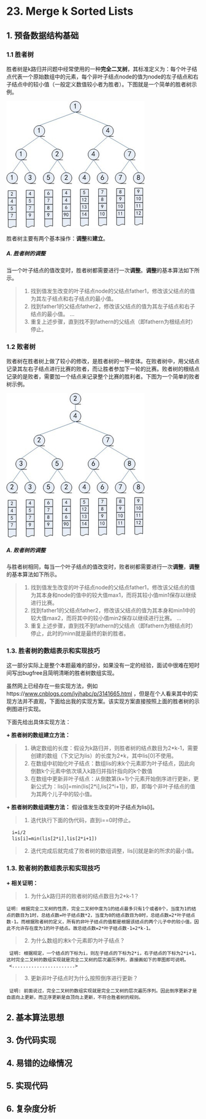   # 23. Merge k Sorted Lists
 
  ## 1. 预备数据结构基础
 
  ### 1.1 胜者树
 
  胜者树是k路归并问题中经常使用的一种**完全二叉树**，其标准定义为：每个叶子结点代表一个原始数组中的元素，每个非叶子结点node的值为node的左子结点和右子结点中的较小值（一般定义数值较小者为胜者）。下图就是一个简单的胜者树示例。
  
  ![avatar](https://raw.githubusercontent.com/Happyxianyueveryday/Leetcode-Notebook/master/Linked%20List/23.%20Merge%20k%20Sorted%20Lists/1350310110_2414.jpg)
 
  胜者树主要有两个基本操作：**调整**和**建立**。
  
  ##### A. 胜者树的调整
  当一个叶子结点的值改变时，胜者树都需要进行一次**调整**。**调整**的基本算法如下所示。
  
  > 1. 找到值发生改变的叶子结点node的父结点father1，修改该父结点的值为其左子结点和右子结点的最小值。
  > 2. 找到father1的父结点father2，修改该父结点的值为其左子结点和右子结点的最小值。
  > ...
  > 3. 重复上述步骤，直到找不到fathern的父结点（即fathern为根结点时）停止。
  
  
  ### 1.2 败者树
 
  败者树在胜者树上做了较小的修改，是胜者树的一种变体。在败者树中，用父结点记录其左右子结点进行比赛的败者，而让胜者参加下一轮的比赛。败者树的根结点记录的是败者，需要加一个结点来记录整个比赛的胜利者。下图为一个简单的败者树示例。
  
  ![avatar](https://raw.githubusercontent.com/Happyxianyueveryday/Leetcode-Notebook/master/Linked%20List/23.%20Merge%20k%20Sorted%20Lists/1350310705_4079.jpg)
  
  ##### A. 败者树的调整
  与胜者树相同，每当一个叶子结点的值改变时，败者树都需要进行一次**调整**，**调整**的基本算法如下所示。
  > 1. 找到值发生改变的叶子结点node的父结点father1，修改该父结点的值为其本身和node的值中的较大值max1，而将其较小值min1保存以继续进行比赛。
  > 2. 找到father1的父结点father2，修改该父结点的值为其本身和min1中的较大值max2，而将其中的较小值min2保存以继续进行比赛。
  > ...
  > 3. 重复上述步骤，直到找不到fathern的父结点（即fathern为根结点时）停止，此时的minn就是最终的新的胜者。
  
  
  ### 1.3. 胜者树的数组表示和实现技巧
  这一部分实际上是整个本题最难的部分，如果没有一定的经验，面试中很难在短时间写出bugfree且简明清晰的胜者树数组实现。
  
  虽然网上已经存在一些实现方法，例如https://www.cnblogs.com/iyjhabc/p/3141665.html ，但是在个人看来其中的实现方法并不直观，下面给出我的实现方案。该实现方案直接按照上面的胜者树的示例图进行实现。
  
  下面先给出具体实现方法：
  
  **+ 胜者树的数组建立方法：**
  > 1. 确定数组的长度：假设为k路归并，则胜者树的结点数目为2\*k-1，需要创建的数组（下文记为lis）的长度为2\*k，其中lis\[0]不使用。
  > 2. 在数组中初始化叶子结点：数组lis的末k个元素即为叶子结点，因此向倒数k个元素中依次填入k路归并指针指向的k个数值
  > 3. 在数组中更新非叶子结点：从倒数第(k+1)个元素开始倒序进行更新，更新公式为：lis\[i]=min(lis\[2\*i],lis\[2\*i+1])，即，即每个非叶子结点的值为其两个儿子中的较小值。
  
  **+ 胜者树的数组调整方法：**
  假设值发生改变的叶子结点为lis\[i]。
  > 1. 迭代执行下面的伪代码，直到i==0时停止。
  
      i=i/2
      lis[i]=min(lis[2*i],lis[2*i+1])
      
  > 2. 迭代完成后就完成了败者树的数组调整，lis\[i]就是新的所求的最小值。
  
  ### 1.3. 败者树的数组表示和实现技巧
  
  
  **+ 相关证明：**
  > 1. 为什么k路归并的败者树的结点数目为2\*k-1？
  
    证明: 根据完全二叉树的性质，完全二叉树中度为1的结点最多只有1个或者0个，当度为1的结点的数目为1时，总结点数=叶子结点数*2，当度为0的结点数目为0时，总结点数=2*叶子结点数-1。而根据败者树的定义，所有的非叶子结点的值都是根据该结点的两个儿子中的较小值，因此不允许存在度为1的叶子结点。故总结点数=2*叶子结点数-1=2*k-1。
  
  > 2. 为什么数组的末k个元素即为叶子结点？
  
     证明: 根据规定，一个结点的下标为i，则左子结点的下标为2*i，右子结点的下标为2*i+1，这时完全二叉树的数组实现就是完全二叉树的层次遍历序列，直接画如下的草图即可说明。
     <.......................>
  
  > 3. 更新非叶子结点时为什么按照倒序进行更新？
  
     证明: 前面说过，完全二叉树的数组实现就是完全二叉树的层次遍历序列。因此倒序更新才是自底向上更新，而正序更新是自顶向上更新，不符合胜者树的规则。
  
  ## 2. 基本算法思想
  
  
  
  ## 3. 伪代码实现
  
  
  ## 4. 易错的边缘情况
  
  
  ## 5. 实现代码
  
  
  ## 6. 复杂度分析
  
  
  
  
  
